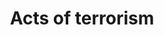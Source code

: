 ---
title: Acts of terrorism
longTitle: 'Acts of terrorism'
tags:
- gccommon
usedFor:
- "[[Terrorism]]"
---